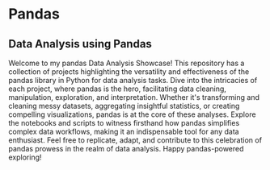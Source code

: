# Pandas
## Data Analysis using Pandas
Welcome to my pandas Data Analysis Showcase! This repository has a collection of projects highlighting the versatility and effectiveness of the pandas library in Python for data analysis tasks. Dive into the intricacies of each project, where pandas is the hero, facilitating data cleaning, manipulation, exploration, and interpretation. Whether it's transforming and cleaning messy datasets, aggregating insightful statistics, or creating compelling visualizations, pandas is at the core of these analyses. Explore the notebooks and scripts to witness firsthand how pandas simplifies complex data workflows, making it an indispensable tool for any data enthusiast. Feel free to replicate, adapt, and contribute to this celebration of pandas prowess in the realm of data analysis. Happy pandas-powered exploring!
